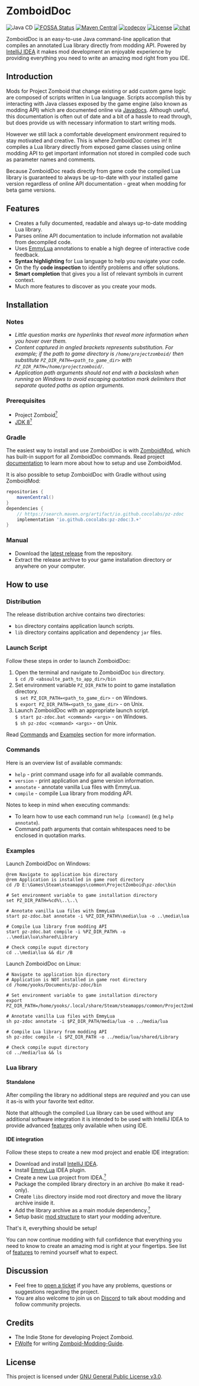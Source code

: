 # ZomboidDoc

![Java CD](https://github.com/cocolabs/pz-zdoc/workflows/Java%20CD/badge.svg?branch=master) [![FOSSA Status](https://app.fossa.com/api/projects/custom%2B23026%2Fgithub.com%2Fcocolabs%2Fpz-zdoc.svg?type=shield)](https://app.fossa.com/projects/custom%2B23026%2Fgithub.com%2Fcocolabs%2Fpz-zdoc?ref=badge_shield) [![Maven Central](https://img.shields.io/maven-central/v/io.github.cocolabs/pz-zdoc.svg?label=Maven%20Central)](https://search.maven.org/search?q=g:%22io.github.cocolabs%22%20AND%20a:%22pz-zdoc%22) [![codecov](https://codecov.io/gh/cocolabs/pz-zdoc/branch/master/graph/badge.svg?token=4D4PT2512I)](https://codecov.io/gh/cocolabs/pz-zdoc) [![License](https://img.shields.io/github/license/cocolabs/pz-zdoc)](https://www.gnu.org/licenses/) [![chat](https://img.shields.io/discord/717757483376050203?color=7289DA)](https://discord.gg/vCeydWCbd9)

ZomboidDoc is an easy-to-use Java command-line application that compiles an annotated Lua library directly from modding API. Powered by [IntelliJ IDEA](https://www.jetbrains.com/idea/) it makes mod development an enjoyable experience by providing everything you need to write an amazing mod right from you IDE.

## Introduction

Mods for Project Zomboid that change existing or add custom game logic are composed of scripts written in Lua language. Scripts accomplish this by interacting with Java classes exposed by the game engine (also known as modding API) which are documented online via [Javadocs](https://projectzomboid.com/modding/). Although useful, this documentation is often out of date and a bit of a hassle to read through, but does provide us with necessary information to start writing mods.

However we still lack a comfortable development environment required to stay motivated and creative. This is where ZomboidDoc comes in! It compiles a Lua library directly from exposed game classes using online modding API to get important information not stored in compiled code such as parameter names and comments.

Because ZomboidDoc reads directly from game code the compiled Lua library is guaranteed to always be up-to-date with your installed game version regardless of online API documentation - great when modding for beta game versions.

## Features

- Creates a fully documented, readable and always up-to-date modding Lua library.
- Parses online API documentation to include information not available from decompiled code.
- Uses [EmmyLua](https://github.com/EmmyLua/IntelliJ-EmmyLua) annotations to enable a high degree of interactive code feedback.
- **Syntax highlighting** for Lua language to help you navigate your code.
- On the fly **code inspection** to identify problems and offer solutions.
- **Smart completion** that gives you a list of relevant symbols in current context.
- Much more features to discover as you create your mods.

## Installation

### Notes 

- *Little question marks are hyperlinks that reveal more information when you hover over them.*
- *Content captured in angled brackets represents substitution. For example; if the path to game directory is `/home/projectzomboid/` then substitute `PZ_DIR_PATH=<path_to_game_dir>` with `PZ_DIR_PATH=/home/projectzomboid/`*.
- *Application path arguments should not end with a backslash when running on Windows to avoid escaping quotation mark delimiters that separate quoted paths as option arguments.*  

### Prerequisites

- Project Zomboid[<sup>?</sup>](#requirements "tested with 41.50-IWBUMS")
- [JDK 8](https://adoptopenjdk.net/?variant=openjdk8&jvmVariant=hotspot)[<sup>?</sup>](#requirements "tested with OpenJDK 1.8.0_282")

### Gradle

The easiest way to install and use ZomboidDoc is with [ZomboidMod](https://github.com/cocolabs/pz-zmod), which has built-in support for all ZomboidDoc commands. Read project [documentation](https://github.com/cocolabs/pz-zmod/blob/master/README.md) to learn more about how to setup and use ZomboidMod.

It is also possible to setup ZomboidDoc with Gradle without using ZomboidMod:

```groovy
repositories {
    mavenCentral()
}
dependencies {
    // https://search.maven.org/artifact/io.github.cocolabs/pz-zdoc
    implementation 'io.github.cocolabs:pz-zdoc:3.+'
}
```

### Manual

- Download the [latest release](https://github.com/cocolabs/pz-zdoc/releases/latest) from the repository.
- Extract the release archive to your game installation directory <i>or</i> anywhere on your computer.

## How to use

### Distribution

The release distribution archive contains two directories:

- `bin` directory contains application launch scripts.
- `lib` directory contains application and dependency `jar` files.

### Launch Script

Follow these steps in order to launch ZomboidDoc:

1. Open the terminal and navigate to ZomboidDoc `bin` directory.  
   `$ cd /D <absoulte_path_to_app_dir>/bin`
2. Set environment variable `PZ_DIR_PATH` to point to game installation directory.  
   `$ set PZ_DIR_PATH=<path_to_game_dir>` - on Windows.  
   `$ export PZ_DIR_PATH=<path_to_game_dir>` - on Unix.
3. Launch ZomboidDoc with an appropriate launch script.  
   `$ start pz-zdoc.bat <command> <args>` - on Windows.  
   `$ sh pz-zdoc <command> <args>` - on Unix.

Read [Commands](#commands) and [Examples](#examples) section for more information.

### Commands

Here is an overview list of available commands:

- `help` - print command usage info for all available commands.
- `version` - print application and game version information.
- `annotate` - annotate vanilla Lua files with EmmyLua.
- `compile` - compile Lua library from modding API.

Notes to keep in mind when executing commands:

- To learn how to use each command run `help [command]` (e.g `help annotate`).
- Command path arguments that contain whitespaces need to be enclosed in quotation marks.

### Examples

Launch ZomboidDoc on Windows:

```batch
@rem Navigate to application bin directory
@rem Application is installed in game root directory
cd /D E:\Games\Steam\steamapps\common\ProjectZomboid\pz-zdoc\bin

# Set environment variable to game installation directory
set PZ_DIR_PATH=%cd%\..\..\

# Annotate vanilla Lua files with EmmyLua
start pz-zdoc.bat annotate -i %PZ_DIR_PATH%\media\lua -o ..\media\lua

# Compile Lua library from modding API
start pz-zdoc.bat compile -i %PZ_DIR_PATH% -o ..\media\lua\shared\Library

# Check compile ouput directory
cd ..\media\lua && dir /B
```

Launch ZomboidDoc on Linux:

```shell
# Navigate to application bin directory
# Application is NOT installed in game root directory
cd /home/yooks/Documents/pz-zdoc/bin

# Set environment variable to game installation directory
export PZ_DIR_PATH=/home/yooks/.local/share/Steam/steamapps/common/ProjectZomboid/projectzomboid

# Annotate vanilla Lua files with EmmyLua
sh pz-zdoc annotate -i $PZ_DIR_PATH/media/lua -o ../media/lua

# Compile Lua library from modding API
sh pz-zdoc compile -i $PZ_DIR_PATH -o ../media/lua/shared/Library

# Check compile ouput directory
cd ../media/lua && ls
```

### Lua library

#### Standalone

After compiling the library no additional steps are *required* and you can use it as-is with your favorite text editor.

Note that although the compiled Lua library can be used without any additional software integration it is intended to be used with IntelliJ IDEA to provide advanced [features](#features) only available when using IDE.

#### IDE integration

Follow these steps to create a new mod project and enable IDE integration:

- Download and install [IntelliJ IDEA](https://www.jetbrains.com/idea/download/).
- Install [EmmyLua](https://plugins.jetbrains.com/plugin/9768-emmylua) IDEA plugin.
- Create a new Lua project from IDEA.[<sup>?</sup>](#ide-integration "File -> New -> Project... -> Lua")
- Package the compiled library directory in an archive (to make it read-only).
- Create `libs` directory inside mod root directory and move the library archive inside it.
- Add the library archive as a main module dependency.[<sup>?</sup>](https://www.jetbrains.com/help/idea/working-with-module-dependencies.html#add-a-new-dependency "File -> Project Structure... -> Modules -> <module> -> Dependencies -> Add (Alt + Insert) -> Library... (Lua Zip Library)")
- Setup basic [mod structure](https://github.com/FWolfe/Zomboid-Modding-Guide/blob/master/structure/README.md) to start your modding adventure.

That's it, everything should be setup!

You can now continue modding with full confidence that everything you need to know to create an amazing mod is right at your fingertips. See list of [features](#features) to remind yourself what to expect.

## Discussion

- Feel free to [open a ticket](https://github.com/cocolabs/pz-zdoc/issues/new) if you have any problems, questions or suggestions regarding the project.
- You are also welcome to join us on [Discord](https://discord.gg/vCeydWCbd9) to talk about modding and follow community projects.

## Credits

- The Indie Stone for developing Project Zomboid.
- [FWolfe](https://github.com/FWolfe/) for writing [Zomboid-Modding-Guide](https://github.com/FWolfe/Zomboid-Modding-Guide).

## License

This project is licensed under [GNU General Public License v3.0](https://github.com/cocolabs/pz-zdoc/blob/master/LICENSE.txt).